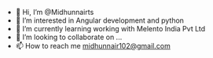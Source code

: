 - 👋 Hi, I’m @Midhunnairts
- 👀 I’m interested in Angular development and python
- 🌱 I’m currently learning working with Melento India Pvt Ltd
- 💞️ I’m looking to collaborate on ...
- 📫 How to reach me midhunnair102@gmail.com

<!---
Midhunnairts/Midhunnairts is a ✨ special ✨ repository because its `README.md` (this file) appears on your GitHub profile.
You can click the Preview link to take a look at your changes.
--->
